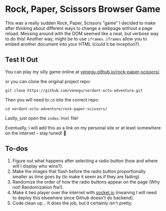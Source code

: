 # Rock, Paper, Scissors Browser Game
This was a really sudden Rock, Paper, Scissors "game" I decided to make after thinking about different ways to change a webpage without a page reload. Messing around with the DOM seemed like a neat, but verbose way to do this! Another way, might be to use `iframes`. `iframes` allow you to embed another document into your HTML (could it be inception?).

## Test It Out
You can play my silly game online at [venegu.github.io/rock-paper-scissors/](venegu.github.io/rock-paper-scissors/).

or you can clone the original project repo:

```
git clone https://github.com/venegu/verdant-octo-adventure.git
```

Then you will need to `cd` into the correct repo:

```
cd verdant-octo-adventure/rock-paper-scissors/
```

Lastly, just open the `index.html` file!

Eventually, I will add this as a link on my personal site or at least somewhere on the internet - stay tuned! :panda_face:

## To-dos
1. Figure out what happens after selecting a radio button (how and where will I display who wins?).
2. Make the images that flash before the radio button proportionally smaller as time goes by (to make it seem as if they are fading).
3. Randomize the order of how the radio buttons appear on the page (Why not! Randomization ftw!).
4. Make it two player over the internet with [socket.io](http://socket.io) (meaning I will need to deploy this elsewhere since Github doesn't do backend).
5. Code clean up... It does the job, but it certainly isn't pretty.
